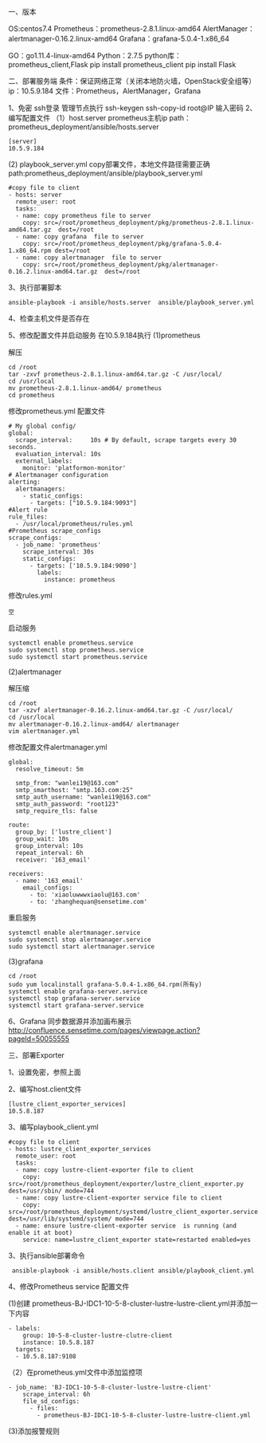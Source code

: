 一、版本

OS:centos7.4
Prometheus：prometheus-2.8.1.linux-amd64
AlertManager：alertmanager-0.16.2.linux-amd64
Grafana：grafana-5.0.4-1.x86_64

GO：go1.11.4-linux-amd64
Python：2.7.5
python库：prometheus_client,Flask
	pip install prometheus_client
	pip install  Flask




二、部署服务端
条件：保证网络正常（关闭本地防火墙，OpenStack安全组等）
ip：10.5.9.184
文件：Prometheus，AlertManager，Grafana

1、免密 ssh登录
管理节点执行
	ssh-keygen
	ssh-copy-id root@IP
	输入密码
2、编写配置文件
（1）host.server
prometheus主机ip
path：prometheus_deployment/ansible/hosts.server 
```
[server]
10.5.9.184
```

(2) playbook_server.yml
copy部署文件，本地文件路径需要正确
path:prometheus_deployment/ansible/playbook_server.yml
```
#copy file to client
- hosts: server
  remote_user: root
  tasks:
  - name: copy prometheus file to server
    copy: src=/root/prometheus_deployment/pkg/prometheus-2.8.1.linux-amd64.tar.gz  dest=/root
  - name: copy grafana  file to server
    copy: src=/root/prometheus_deployment/pkg/grafana-5.0.4-1.x86_64.rpm dest=/root
  - name: copy alertmanager  file to server
    copy: src=/root/prometheus_deployment/pkg/alertmanager-0.16.2.linux-amd64.tar.gz  dest=/root
```

3、执行部署脚本
```
ansible-playbook -i ansible/hosts.server  ansible/playbook_server.yml
``` 

4、检查主机文件是否存在

5、修改配置文件并启动服务
在10.5.9.184执行
(1)prometheus

解压
```
cd /root
tar -zxvf prometheus-2.8.1.linux-amd64.tar.gz -C /usr/local/
cd /usr/local
mv prometheus-2.8.1.linux-amd64/ prometheus
cd prometheus
```

修改prometheus.yml 配置文件
```
# My global config/
global:
  scrape_interval:     10s # By default, scrape targets every 30 seconds.
  evaluation_interval: 10s
  external_labels:
    monitor: 'platformon-monitor'
# Alertmanager configuration
alerting:
  alertmanagers:
    - static_configs:
      - targets: ["10.5.9.184:9093"]
#Alert rule
rule_files:
  - /usr/local/prometheus/rules.yml
#Prometheus scrape_configs
scrape_configs:
  - job_name: 'prometheus'
    scrape_interval: 30s
    static_configs:
      - targets: ['10.5.9.184:9090']
        labels:
          instance: prometheus

```

修改rules.yml
```
空
```


启动服务
```
systemctl enable prometheus.service 
sudo systemctl stop prometheus.service 
sudo systemctl start prometheus.service 
```



(2)alertmanager

解压缩
```
cd /root
tar -xzvf alertmanager-0.16.2.linux-amd64.tar.gz -C /usr/local/
cd /usr/local
mv alertmanager-0.16.2.linux-amd64/ alertmanager
vim alertmanager.yml

```

修改配置文件alertmanager.yml
```
global:
  resolve_timeout: 5m
  
  smtp_from: "wanlei19@163.com"
  smtp_smarthost: "smtp.163.com:25"
  smtp_auth_username: "wanlei19@163.com"
  smtp_auth_password: "root123"
  smtp_require_tls: false

route:
  group_by: ['lustre_client']
  group_wait: 10s
  group_interval: 10s
  repeat_interval: 6h
  receiver: '163_email'

receivers:
  - name: '163_email'
    email_configs:
      - to: 'xiaoluwwwxiaolu@163.com'
      - to: 'zhanghequan@sensetime.com'
```

重启服务
```
systemctl enable alertmanager.service
sudo systemctl stop alertmanager.service
sudo systemctl start alertmanager.service
```
(3)grafana
```
cd /root
sudo yum localinstall grafana-5.0.4-1.x86_64.rpm(所有y)
systemctl enable grafana-server.service
systemctl stop grafana-server.service
systemctl start grafana-server.service
```

6、Grafana 同步数据源并添加画布展示
http://confluence.sensetime.com/pages/viewpage.action?pageId=50055555



三、部署Exporter

1、设置免密，参照上面

2、编写host.client文件
```
[lustre_client_exporter_services]
10.5.8.187
```

3、编写playbook_client.yml
```
#copy file to client
- hosts: lustre_client_exporter_services
  remote_user: root
  tasks:
  - name: copy lustre-client-exporter file to client
    copy: src=/root/prometheus_deployment/exporter/lustre_client_exporter.py dest=/usr/sbin/ mode=744
  - name: copy lustre-client-exporter service file to client
    copy: src=/root/prometheus_deployment/systemd/lustre_client_exporter.service  dest=/usr/lib/systemd/system/ mode=744
  - name: ensure lustre-client-exporter service  is running (and enable it at boot)
    service: name=lustre_client_exporter state=restarted enabled=yes
```
3、执行ansible部署命令

```
 ansible-playbook -i ansible/hosts.client ansible/playbook_client.yml
```

4、修改Prometheus service 配置文件

(1)创建 prometheus-BJ-IDC1-10-5-8-cluster-lustre-lustre-client.yml并添加一下内容
```
- labels:
    group: 10-5-8-cluster-lustre-clutre-client
    instance: 10.5.8.187
  targets:
  - 10.5.8.187:9108
```

（2）在prometheus.yml文件中添加监控项
```
- job_name: 'BJ-IDC1-10-5-8-cluster-lustre-lustre-client'
    scrape_interval: 6h
    file_sd_configs: 
      - files:
        - prometheus-BJ-IDC1-10-5-8-cluster-lustre-lustre-client.yml
```
(3)添加报警规则









